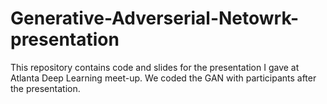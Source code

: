 # Generative-Adverserial-Netowrk-presentation
This repository contains code and slides for the presentation I gave at Atlanta Deep Learning meet-up. We coded the GAN with participants after the presentation. 
